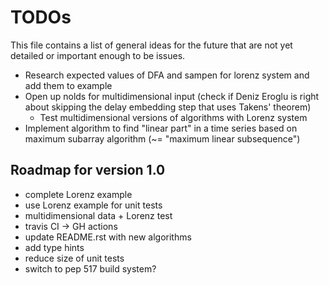# TODOs

This file contains a list of general ideas for the future that are not yet detailed or important enough to be issues.

* Research expected values of DFA and sampen for lorenz system and add them to example
* Open up nolds for multidimensional input (check if Deniz Eroglu is right about skipping the delay embedding step that uses Takens' theorem)
    * Test multidimensional versions of algorithms with Lorenz system
* Implement algorithm to find "linear part" in a time series based on maximum subarray algorithm (~= "maximum linear subsequence")

## Roadmap for version 1.0

* complete Lorenz example
* use Lorenz example for unit tests
* multidimensional data + Lorenz test
* travis CI -> GH actions
* update README.rst with new algorithms
* add type hints
* reduce size of unit tests
* switch to pep 517 build system?
